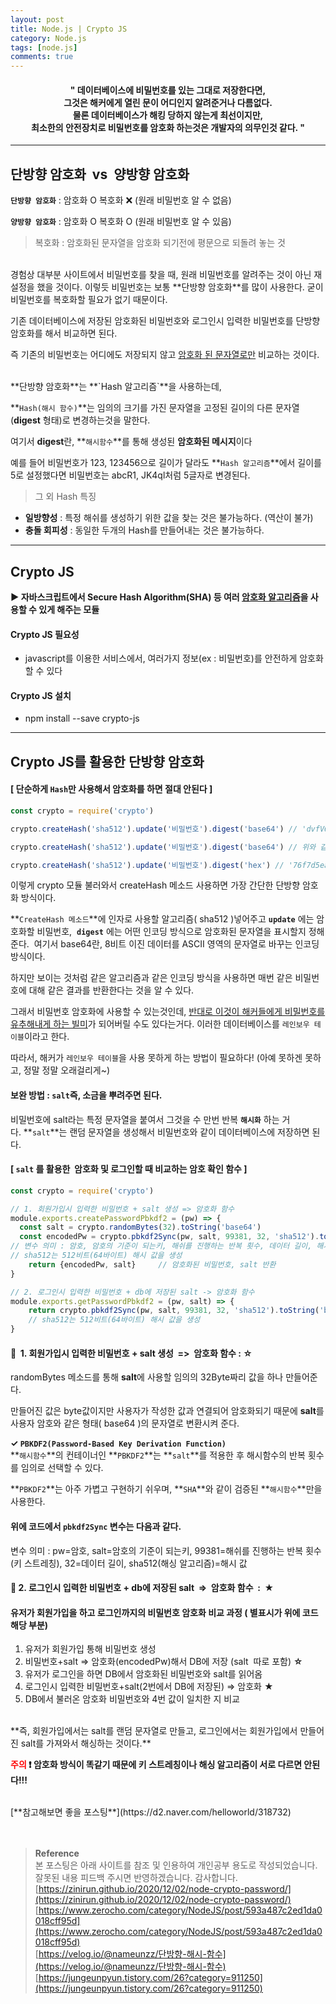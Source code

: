 ```yaml
---
layout: post
title: Node.js | Crypto JS
category: Node.js
tags: [node.js]
comments: true
---
```

#### <center>" 데이터베이스에 비밀번호를 있는 그대로 저장한다면,<br>그것은 해커에게 열린 문이 어디인지 알려준거나 다름없다.<br>물론 데이터베이스가 해킹 당하지 않는게 최선이지만,<br>최소한의 안전장치로 비밀번호를 암호화 하는것은 개발자의 의무인것 같다. "</center>

---

## 단방향 암호화  vs  양방향 암호화

**`단방향 암호화`** : 암호화 O 복호화 ❌ (원래 비밀번호 알 수 없음)

**`양방향 암호화`** : 암호화 O 복호화 O (원래 비밀번호 알 수 있음)

>복호화 : 암호화된 문자열을 암호화 되기전에 평문으로 되돌려 놓는 것

<br>
경험상 대부분 사이트에서 비밀번호를 찾을 때, 원래 비밀번호를 알려주는 것이 아닌 재설정을 했을 것이다.   
이렇듯 비밀번호는 보통 **단방향 암호화**를 많이 사용한다. 굳이 비밀번호를 복호화할 필요가 없기 때문이다.

기존 데이터베이스에 저장된 암호화된 비밀번호와 로그인시 입력한 비밀번호를 단방향 암호화를 해서 비교하면 된다. 

즉 기존의 비밀번호는 어디에도 저장되지 않고 <u>암호화 된 문자열로만</u> 비교하는 것이다.

<br>
**단방향 암호화**는 **`Hash 알고리즘`**을 사용하는데,

**`Hash(해시 함수)`**는 임의의 크기를 가진 문자열을 고정된 길이의 다른 문자열(**digest** 형태)로 변경하는것을 말한다.

여기서 **digest**란, **`해시함수`**를 통해 생성된 **암호화된 메시지**이다

예를 들어 비밀번호가 123, 123456으로 길이가 달라도 **`Hash 알고리즘`**에서 길이를 5로 설정했다면 비밀번호는 abcR1, JK4ql처럼 5글자로 변경된다.

>그 외 Hash 특징
-   **일방향성** : 특정 해쉬를 생성하기 위한 값을 찾는 것은 불가능하다. (역산이 불가)
-   **충돌 회피성** : 동일한 두개의 Hash를 만들어내는 것은 불가능하다. 

---

## Crypto JS

**▶ 자바스크립트에서 Secure Hash Algorithm(SHA) 등 여러 [암호화 알고리즘](https://mojaeya.tistory.com/53?category=490158)을 사용할 수 있게 해주는 모듈**

#### Crypto JS 필요성

-   javascript를 이용한 서비스에서, 여러가지 정보(ex : 비밀번호)를 안전하게 암호화 할 수 있다

#### Crypto JS 설치

-   npm install --save crypto-js

---

## Crypto JS를 활용한 단방향 암호화

#### [ 단순하게 `Hash`만 사용해서 암호화를 하면 절대 안된다 ]

```javascript
const crypto = require('crypto')

crypto.createHash('sha512').update('비밀번호').digest('base64') // 'dvfV6nyLRRt3NxK ...'

crypto.createHash('sha512').update('비밀번호').digest('base64') // 위와 같은 결과

crypto.createHash('sha512').update('비밀번호').digest('hex') // '76f7d5ea7c8b451b7 ...'
```
이렇게 crypto 모듈 불러와서 createHash 메소드 사용하면 가장 간단한 단방향 암호화 방식이다.

**`CreateHash 메소드`**에 인자로 사용할 알고리즘( sha512 )넣어주고 **`update`** 에는 암호화할 비밀번호,  **`digest`** 에는 어떤 인코딩 방식으로 암호화된 문자열을 표시할지 정해준다.  여기서 base64란, 8비트 이진 데이터를 ASCII 영역의 문자열로 바꾸는 인코딩 방식이다.

하지만 보이는 것처럼 같은 알고리즘과 같은 인코딩 방식을 사용하면 매번 같은 비밀번호에 대해 같은 결과를 반환한다는 것을 알 수 있다.

그래서 비밀번호 암호화에 사용할 수 있는것인데, <u>반대로 이것이 해커들에게 비밀번호를 유추해내게 하는 빌미</u>가 되어버릴 수도 있다는거다. 이러한 데이터베이스를 `레인보우 테이블`이라고 한다.

따라서, 해커가 `레인보우 테이블`을 사용 못하게 하는 방법이 필요하다! (아예 못하겐 못하고, 정말 정말 오래걸리게~)
#### 보완 방법 : `salt`즉, 소금을 뿌려주면 된다.

비밀번호에 salt라는 특정 문자열을 붙여서 그것을 수 만번 반복 **`해시화`** 하는 거다. **`salt`**는 랜덤 문자열을 생성해서 비밀번호와 같이 데이터베이스에 저장하면 된다.

#### [ `salt` 를 활용한  암호화 및 로그인할 때 비교하는 암호 확인 함수 ]

```javascript
const crypto = require('crypto')

// 1. 회원가입시 입력한 비밀번호 + salt 생성 => 암호화 함수
module.exports.createPasswordPbkdf2 = (pw) => {
  const salt = crypto.randomBytes(32).toString('base64')
  const encodedPw = crypto.pbkdf2Sync(pw, salt, 99381, 32, 'sha512').toString('base64')
// 변수 의미 : 암호, 암호의 기준이 되는키, 해쉬를 진행하는 반복 횟수, 데이터 길이, 해시 값
// sha512는 512비트(64바이트) 해시 값을 생성
    return {encodedPw, salt}     // 암호화된 비밀번호, salt 반환
}

// 2. 로그인시 입력한 비밀번호 + db에 저장된 salt -> 암호화 함수
module.exports.getPasswordPbkdf2 = (pw, salt) => {
    return crypto.pbkdf2Sync(pw, salt, 99381, 32, 'sha512').toString('base64')
    // sha512는 512비트(64바이트) 해시 값을 생성
}
```

#### 📌  1. 회원가입시 입력한 비밀번호 + salt 생성  =>  암호화 함수 : ☆

randomBytes 메소드를 통해 **salt**에 사용할 임의의 32Byte짜리 값을 하나 만들어준다.

만들어진 값은 byte값이지만 사용자가 작성한 값과 연결되어 암호화되기 때문에 **salt**를 사용자 암호와 같은 형태( base64 )의 문자열로 변환시켜 준다.

**✓ `PBKDF2(Password-Based Key Derivation Function)`**  
**`해시함수`**의 컨테이너인 **`PBKDF2`**는 **`salt`**를 적용한 후 해시함수의 반복 횟수를 임의로 선택할 수 있다.

**`PBKDF2`**는 아주 가볍고 구현하기 쉬우며, **`SHA`**와 같이 검증된 **`해시함수`**만을 사용한다.

#### 위에 코드에서 `pbkdf2Sync` 변수는 다음과 같다.
변수 의미 : pw=암호, salt=암호의 기준이 되는키, 99381=해쉬를 진행하는 반복 횟수(키 스트레칭), 32=데이터 길이, sha512(해싱 알고리즘)=해시 값

#### 📌 2. 로그인시 입력한 비밀번호 + db에 저장된 salt  =>  암호화 함수  :  ★

#### 유저가 회원가입을 하고 로그인까지의 비밀번호 암호화 비교 과정 ( 별표시가 위에 코드 해당 부분)
1.  유저가 회원가입 통해 비밀번호 생성
2.  비밀번호+salt => 암호화(encodedPw)해서 DB에 저장 (salt  따로 포함) **☆**
3.  유저가 로그인을 하면 DB에서 암호화된 비밀번호와 salt를 읽어옴
4.  로그인시 입력한 비밀번호+salt(2번에서 DB에 저장된) => 암호화 **★**
5.  DB에서 불러온 암호화 비밀번호와 4번 값이 일치한 지 비교

<br>
**즉, 회원가입에서는 salt를 랜덤 문자열로 만들고, 로그인에서는 회원가입에서 만들어진 salt를 가져와서 해싱하는 것이다.**

**<font color="red">주의</font> ❗️ 암호화 방식이 똑같기 때문에 키 스트레칭이나 해싱 알고리즘이 서로 다르면 안된다!!!**

<br>
[**참고해보면 좋을 포스팅**](https://d2.naver.com/helloworld/318732)

<br>
<br>
<br>

>**Reference**   
본 포스팅은 아래 사이트를 참조 및 인용하여 개인공부 용도로 작성되었습니다.   
잘못된 내용 피드백 주시면 반영하겠습니다. 감사합니다.   
[https://zinirun.github.io/2020/12/02/node-crypto-password/](https://zinirun.github.io/2020/12/02/node-crypto-password/)   
[https://www.zerocho.com/category/NodeJS/post/593a487c2ed1da0018cff95d](https://www.zerocho.com/category/NodeJS/post/593a487c2ed1da0018cff95d)   
[https://velog.io/@nameunzz/단방향-해시-함수](https://velog.io/@nameunzz/단방향-해시-함수)   
[https://jungeunpyun.tistory.com/26?category=911250](https://jungeunpyun.tistory.com/26?category=911250)
